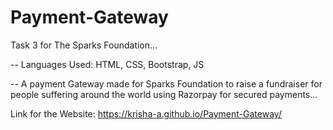 # Payment-Gateway
Task 3 for The Sparks Foundation...




-- Languages Used: HTML, CSS, Bootstrap, JS

-- A payment Gateway made for Sparks Foundation to raise a fundraiser for people suffering around the world using Razorpay for secured   payments...

Link for the Website: https://krisha-a.github.io/Payment-Gateway/
